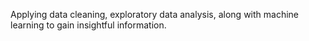 Applying data cleaning, exploratory data analysis, along with machine learning to gain insightful information.

